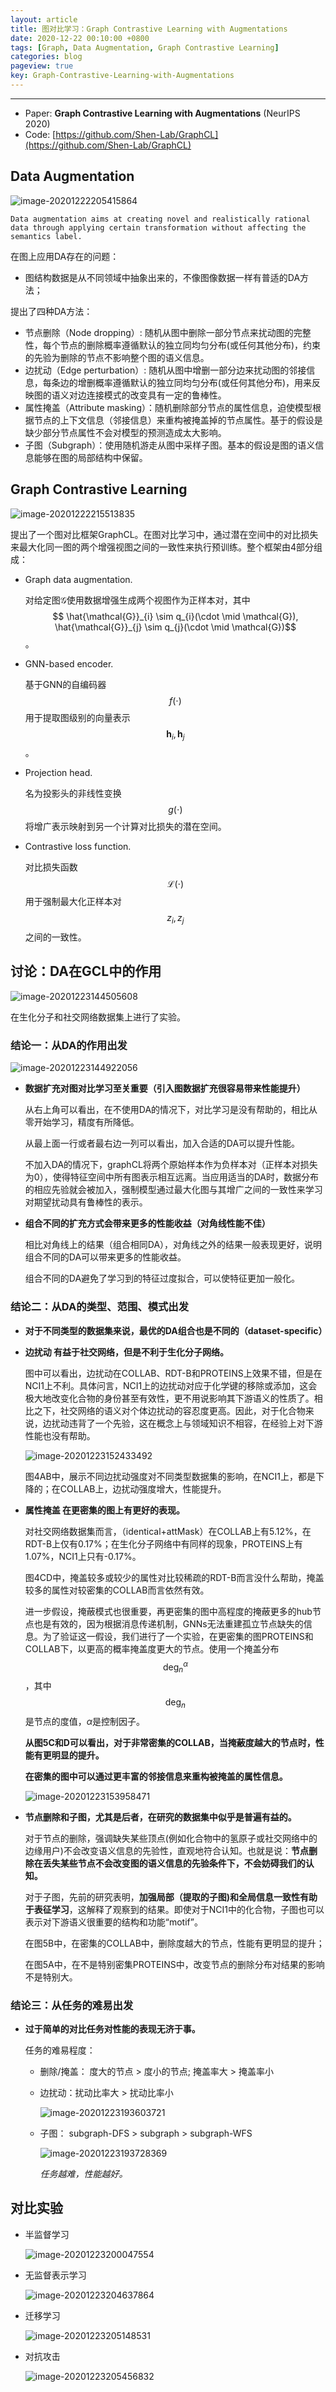 ```yaml
---
layout: article
title: 图对比学习：Graph Contrastive Learning with Augmentations
date: 2020-12-22 00:10:00 +0800
tags: [Graph, Data Augmentation, Graph Contrastive Learning]
categories: blog
pageview: true
key: Graph-Contrastive-Learning-with-Augmentations
---
```


------

- Paper: **Graph Contrastive Learning with Augmentations** (NeurIPS 2020) 
- Code: [https://github.com/Shen-Lab/GraphCL](https://github.com/Shen-Lab/GraphCL)



## Data Augmentation

![image-20201222205415864](https://raw.githubusercontent.com/jjzhou012/image/master/blogImg20201222205416.png)

`Data augmentation aims at creating novel and realistically rational data through applying certain transformation without affecting the semantics label. `

在图上应用DA存在的问题：

- 图结构数据是从不同领域中抽象出来的，不像图像数据一样有普适的DA方法；

提出了四种DA方法：

- 节点删除（Node dropping）: 随机从图中删除一部分节点来扰动图的完整性，每个节点的删除概率遵循默认的独立同均匀分布(或任何其他分布)，约束的先验为删除的节点不影响整个图的语义信息。
- 边扰动（Edge perturbation）: 随机从图中增删一部分边来扰动图的邻接信息，每条边的增删概率遵循默认的独立同均匀分布(或任何其他分布)，用来反映图的语义对边连接模式的改变具有一定的鲁棒性。
- 属性掩盖（Attribute masking）：随机删除部分节点的属性信息，迫使模型根据节点的上下文信息（邻接信息）来重构被掩盖掉的节点属性。基于的假设是缺少部分节点属性不会对模型的预测造成太大影响。
- 子图（Subgraph）：使用随机游走从图中采样子图。基本的假设是图的语义信息能够在图的局部结构中保留。



## Graph Contrastive Learning
![image-20201222215513835](https://raw.githubusercontent.com/jjzhou012/image/master/blogImg20201222215513.png)

提出了一个图对比框架GraphCL。在图对比学习中，通过潜在空间中的对比损失来最大化同一图的两个增强视图之间的一致性来执行预训练。整个框架由4部分组成：

- Graph data augmentation. 

  对给定图$\mathcal{G}$使用数据增强生成两个视图作为正样本对，其中$$
  \hat{\mathcal{G}}_{i} \sim q_{i}(\cdot \mid \mathcal{G}), \hat{\mathcal{G}}_{j} \sim q_{j}(\cdot \mid \mathcal{G})$$。
  
- GNN-based encoder.

  基于GNN的自编码器$$f(\cdot)$$用于提取图级别的向量表示$$\boldsymbol{h}_{i}, \boldsymbol{h}_{j}$$。
  
- Projection head.

  名为投影头的非线性变换$$g(\cdot)$$将增广表示映射到另一个计算对比损失的潜在空间。

- Contrastive loss function.

  对比损失函数$$\mathcal{L}(\cdot)$$用于强制最大化正样本对$$z_i,z_j$$之间的一致性。



## 讨论：DA在GCL中的作用

![image-20201223144505608](https://raw.githubusercontent.com/jjzhou012/image/master/blogImg20201223144505.png)

在生化分子和社交网络数据集上进行了实验。

### 结论一：从DA的作用出发

![image-20201223144922056](https://raw.githubusercontent.com/jjzhou012/image/master/blogImg20201223144922.png)

- **数据扩充对图对比学习至关重要（引入图数据扩充很容易带来性能提升）**

  从右上角可以看出，在不使用DA的情况下，对比学习是没有帮助的，相比从零开始学习，精度有所降低。

  从最上面一行或者最右边一列可以看出，加入合适的DA可以提升性能。

  不加入DA的情况下，graphCL将两个原始样本作为负样本对（正样本对损失为0），使得特征空间中所有图表示相互远离。当应用适当的DA时，数据分布的相应先验就会被加入，强制模型通过最大化图与其增广之间的一致性来学习对期望扰动具有鲁棒性的表示。

- **组合不同的扩充方式会带来更多的性能收益（对角线性能不佳）**

  相比对角线上的结果（组合相同DA），对角线之外的结果一般表现更好，说明组合不同的DA可以带来更多的性能收益。

  组合不同的DA避免了学习到的特征过度拟合，可以使特征更加一般化。

### 结论二：从DA的类型、范围、模式出发

- **对于不同类型的数据集来说，最优的DA组合也是不同的（dataset-specific）**

- **边扰动 有益于社交网络，但是不利于生化分子网络。**

  图中可以看出，边扰动在COLLAB、RDT-B和PROTEINS上效果不错，但是在NCI1上不利。具体问言，NCI1上的边扰动对应于化学键的移除或添加，这会极大地改变化合物的身份甚至有效性，更不用说影响其下游语义的性质了。相比之下，社交网络的语义对个体边扰动的容忍度更高。因此，对于化合物来说，边扰动违背了一个先验，这在概念上与领域知识不相容，在经验上对下游性能也没有帮助。

  ![image-20201223152433492](https://raw.githubusercontent.com/jjzhou012/image/master/blogImg20201223152433.png)

  图4AB中，展示不同边扰动强度对不同类型数据集的影响，在NCI1上，都是下降的；在COLLAB上，边扰动强度增大，性能提升。

- **属性掩盖 在更密集的图上有更好的表现。**

  对社交网络数据集而言，（identical+attMask）在COLLAB上有5.12%，在RDT-B上仅有0.17%；在生化分子网络中有同样的现象，PROTEINS上有1.07%，NCI1上只有-0.17%。

  图4CD中，掩盖较多或较少的属性对比较稀疏的RDT-B而言没什么帮助，掩盖较多的属性对较密集的COLLAB而言依然有效。

  进一步假设，掩蔽模式也很重要，再更密集的图中高程度的掩蔽更多的hub节点也是有效的，因为根据消息传递机制，GNNs无法重建孤立节点缺失的信息。为了验证这一假设，我们进行了一个实验，在更密集的图PROTEINS和COLLAB下，以更高的概率掩盖度更大的节点。使用一个掩盖分布$$\text{deg}_n^\alpha$$，其中$$\text{deg}_n$$是节点的度值，$\alpha$是控制因子。

  **从图5C和D可以看出，对于非常密集的COLLAB，当掩蔽度越大的节点时，性能有更明显的提升。**

  **在密集的图中可以通过更丰富的邻接信息来重构被掩盖的属性信息。**

  ![image-20201223153958471](https://raw.githubusercontent.com/jjzhou012/image/master/blogImg20201223153958.png)

- **节点删除和子图，尤其是后者，在研究的数据集中似乎是普遍有益的。**

  对于节点的删除，强调缺失某些顶点(例如化合物中的氢原子或社交网络中的边缘用户)不会改变语义信息的先验性，直观地符合认知。也就是说：**节点删除在丢失某些节点不会改变图的语义信息的先验条件下，不会妨碍我们的认知。**

  对于子图，先前的研究表明，**加强局部（提取的子图)和全局信息一致性有助于表征学习**，这解释了观察到的结果。即使对于NCI1中的化合物，子图也可以表示对下游语义很重要的结构和功能“motif”。

  在图5B中，在密集的COLLAB中，删除度越大的节点，性能有更明显的提升；

  在图5A中，在不是特别密集PROTEINS中，改变节点的删除分布对结果的影响不是特别大。

### 结论三：从任务的难易出发

- **过于简单的对比任务对性能的表现无济于事。**

  任务的难易程度：

  - 删除/掩盖： 度大的节点 > 度小的节点;  掩盖率大 > 掩盖率小

  - 边扰动：扰动比率大 > 扰动比率小

    ![image-20201223193603721](https://raw.githubusercontent.com/jjzhou012/image/master/blogImg20201223193603.png)

  - 子图： subgraph-DFS >  subgraph > subgraph-WFS

    ![image-20201223193728369](https://raw.githubusercontent.com/jjzhou012/image/master/blogImg20201223193728.png)

    *任务越难，性能越好。*



## 对比实验

- 半监督学习

  ![image-20201223200047554](https://raw.githubusercontent.com/jjzhou012/image/master/blogImg20201223200047.png)

- 无监督表示学习

  ![image-20201223204637864](https://raw.githubusercontent.com/jjzhou012/image/master/blogImg20201223204637.png)

- 迁移学习

  ![image-20201223205148531](https://raw.githubusercontent.com/jjzhou012/image/master/blogImg20201223205148.png)

- 对抗攻击

  ![image-20201223205456832](https://raw.githubusercontent.com/jjzhou012/image/master/blogImg20201223205456.png)

